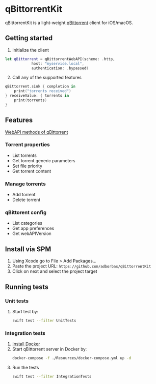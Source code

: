 # qBittorrentKit

qBittorrentKit is a light-weight [qBittorrent](https://www.qbittorrent.org) client for iOS/macOS.

## Getting started

1. Initialize the client

```swift
let qBittorrent = qBittorrentWebAPI(scheme: .http,
            host: "myservice.local",
            authentication: .bypassed)
```

2. Call any of the supported features

```swift
qBittorrent.sink { completion in
    print("torrents received")
} receiveValue: { torrents in
    print(torrents)
}
```

## Features

[WebAPI methods of qBittorrent](https://github.com/qbittorrent/qBittorrent/wiki/WebUI-API-(qBittorrent-v3.2.0-v4.0.4))

### Torrent properties

- List torrents
- Get torrent generic parameters
- Set file priority
- Get torrent content

### Manage torrents

- Add torrent
- Delete torrent

### qBittorent config

- List categories
- Get app preferences
- Get webAPIVersion

## Install via SPM

1. Using Xcode go to File > Add Packages...
1. Paste the project URL: `https://github.com/adborbas/qBittorrentKit`
1. Click on next and select the project target

## Running tests

### Unit tests

1. Start test by:
   ```bash
   swift test --filter UnitTests
   ```

### Integration tests

1. [Install Docker](https://docs.docker.com/get-docker/)
2. Start qBittorrent server in Docker by:
   ```bash
   docker-compose -f ./Resources/docker-compose.yml up -d
   ```
3. Run the tests
   ```bash
   swift test --filter IntegrationTests
   ```

